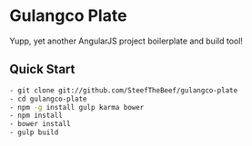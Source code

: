 # Gulangco Plate
Yupp, yet another AngularJS project boilerplate and build tool!

## Quick Start

```sh
- git clone git://github.com/SteefTheBeef/gulangco-plate
- cd gulangco-plate
- npm -g install gulp karma bower
- npm install
- bower install
- gulp build
```
